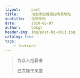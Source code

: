 ```yaml
---
layout:     post
title:      动态库加载后指令首地址
subtitle:   你快乐吗
date:       2020-02-07
author:     bbkgl
header-img: img/post-bg-0013.jpg
catalog: true
tags:
    - leetcode
---
```


>为众人抱薪者
>
>已冻毙于风雪

